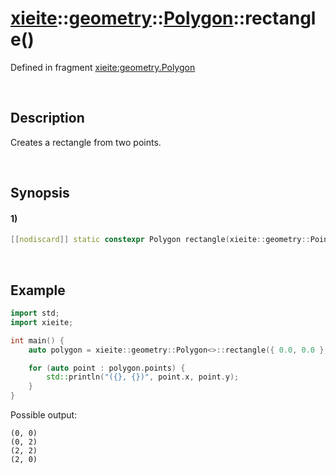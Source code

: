 # [xieite](../../../../../xieite.md)\:\:[geometry](../../../../../geometry.md)\:\:[Polygon<Arithmetic>](../../../polygon.md)\:\:rectangle\(\)
Defined in fragment [xieite:geometry.Polygon](../../../../../../src/geometry/polygon.cpp)

&nbsp;

## Description
Creates a rectangle from two points.

&nbsp;

## Synopsis
#### 1)
```cpp
[[nodiscard]] static constexpr Polygon rectangle(xieite::geometry::Point<Arithmetic> start, xieite::geometry::Point<Arithmetic> end) noexcept;
```

&nbsp;

## Example
```cpp
import std;
import xieite;

int main() {
    auto polygon = xieite::geometry::Polygon<>::rectangle({ 0.0, 0.0 }, { 2.0, 2.0 });

    for (auto point : polygon.points) {
        std::println("({}, {})", point.x, point.y);
    }
}
```
Possible output:
```
(0, 0)
(0, 2)
(2, 2)
(2, 0)
```
